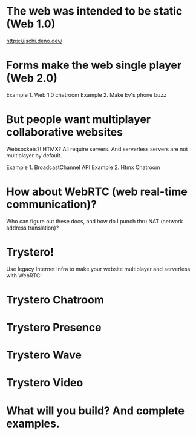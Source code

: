 # The web was intended to be static (Web 1.0)

https://jschi.deno.dev/

# Forms make the web single player (Web 2.0)

Example 1. Web 1.0 chatroom
Example 2. Make Ev's phone buzz

# But people want multiplayer collaborative websites

Websockets?! HTMX? All require servers. And serverless servers are not multiplayer by default.

Example 1. BroadcastChannel API
Example 2. Htmx Chatroom

# How about WebRTC (web real-time communication)?

Who can figure out these docs, and how do I punch thru NAT (network address translation)? 

# Trystero! 

Use legacy Internet Infra to make your website multiplayer and serverless with WebRTC!


# Trystero Chatroom

# Trystero Presence

# Trystero Wave

# Trystero Video

# What will you build? And complete examples.
